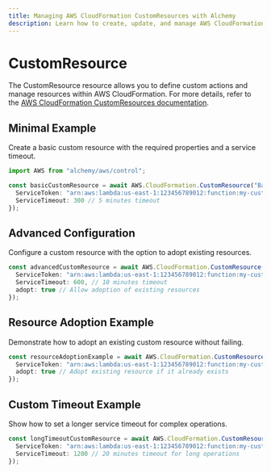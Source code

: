 ```yaml
---
title: Managing AWS CloudFormation CustomResources with Alchemy
description: Learn how to create, update, and manage AWS CloudFormation CustomResources using Alchemy Cloud Control.
---
```


# CustomResource

The CustomResource resource allows you to define custom actions and manage resources within AWS CloudFormation. For more details, refer to the [AWS CloudFormation CustomResources documentation](https://docs.aws.amazon.com/cloudformation/latest/userguide/).

## Minimal Example

Create a basic custom resource with the required properties and a service timeout.

```ts
import AWS from "alchemy/aws/control";

const basicCustomResource = await AWS.CloudFormation.CustomResource("BasicCustomResource", {
  ServiceToken: "arn:aws:lambda:us-east-1:123456789012:function:my-custom-resource-function",
  ServiceTimeout: 300 // 5 minutes timeout
});
```

## Advanced Configuration

Configure a custom resource with the option to adopt existing resources.

```ts
const advancedCustomResource = await AWS.CloudFormation.CustomResource("AdvancedCustomResource", {
  ServiceToken: "arn:aws:lambda:us-east-1:123456789012:function:my-custom-resource-function",
  ServiceTimeout: 600, // 10 minutes timeout
  adopt: true // Allow adoption of existing resources
});
```

## Resource Adoption Example

Demonstrate how to adopt an existing custom resource without failing.

```ts
const resourceAdoptionExample = await AWS.CloudFormation.CustomResource("ResourceAdoptionExample", {
  ServiceToken: "arn:aws:lambda:us-east-1:123456789012:function:my-custom-resource-function",
  adopt: true // Adopt existing resource if it already exists
});
```

## Custom Timeout Example

Show how to set a longer service timeout for complex operations.

```ts
const longTimeoutCustomResource = await AWS.CloudFormation.CustomResource("LongTimeoutCustomResource", {
  ServiceToken: "arn:aws:lambda:us-east-1:123456789012:function:my-custom-resource-function",
  ServiceTimeout: 1200 // 20 minutes timeout for long operations
});
```